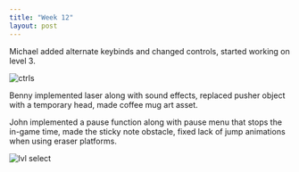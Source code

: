```yaml
---
title: "Week 12"
layout: post
---
```


Michael added alternate keybinds and changed controls, started working on level 3.

![ctrls](https://cdn.discordapp.com/attachments/1088056272689049720/1100936049041100831/image.png)

Benny implemented laser along with sound effects, replaced pusher object with a temporary head, made coffee mug art asset.

John implemented a pause function along with pause menu that stops the in-game time, made the sticky note obstacle, fixed lack of jump animations when using eraser platforms.

![lvl select](https://cdn.discordapp.com/attachments/1088056272689049720/1100935930572980324/image.png)